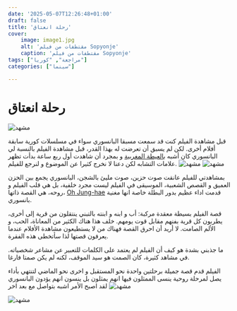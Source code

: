 ```yaml
---
date: '2025-05-07T12:26:48+01:00'
draft: false
title: 'رحلة انعتاق'
cover: 
    image: image1.jpg
    alt: 'مقتطفات من فيلم Sopyonje'
    caption: 'مقتطفات من فيلم Sopyonje'
tags: ["مراجعة", "كوريا"]
categories: ["سينما"]

---
```

# رحلة انعتاق
![مشهد](/assets/Sopyonje/Sopyonje8.jpg "مشهد من فيلم سيبيونجي 1")


قبل مشاهدة الفيلم كنت قد سمعت مسبقا البانسوري سواء في مسلسلات كورية سابقة أفلام أخرى. لكن لم يسبق أن تعرضت له بهذا القدر، قبل مشاهدة الفيلم بالنسبة لي البانسوري كان أشبه [بالعيطة المغربية](https://ar.wikipedia.org/wiki/%D8%B9%D9%8A%D8%B7%D8%A9)  و بمجرد أن شاهدت أول ربع ساعة بدأت تظهر علامات التشابه لكن دعنا لا نخرج كثيرا عن الموضوع و لنرجع للفيلم.
![مشهد](/assets/Sopyonje/Sopyonje9.jpg "مشهد من فيلم سيبيونجي 1")
![مشهد](/assets/Sopyonje/Sopyonje10.jpg "مشهد من فيلم سيبيونجي 1")


بمشاهدتي للفيلم عانقت صوت حزين، صوت مليئ بالشجن، البانسوري يجمع بين الحزن العميق و القصص الشعبية، الموسيقى في الفيلم  ليست مجرد خلفية، بل هي قلب الفيلم و روحه، هي القصة ذاتها، [Oh Jung-hae](https://letterboxd.com/actor/oh-jung-hae/) قدمت اداء عظيم  بدور البطلة خاصة انها مغنية بانسوري.

قصة الفيلم بسيطة معقدة مركبة: أب و ابنه و ابنته بالتبني ينتقلون من قرية إلى أخرى، يطربون كل قرية بفنهم مقابل قوت يومهم. خلف هذا هناك الكثير من المعاناة، الحب، و الألم الصامت. لا أريد أن احرق القصة فهناك من لا يستطيعون مشاهدة الأفلام عندما يعرفون قصتها لذا سأتخطى هذه الفقرة.

ما جذبني بشدة هو كيف أن الفيلم لم يعتمد على الكلمات للتعبير عن مشاعر شخصياته. في مشاهد كثيرة، كان الصمت هو سيد الموقف، لكنه لم يكن صمتا فارغا. 

الفيلم قدم قصة جميلة برحلتين واحدة نحو المستقبل و اخرى نحو الماضي لتنتهي بأداء يصل لمرحلة روحية ينسى الممثلون فيها انهم يمثلون بل ينسون انهم يؤدون البانسوري لقد اصبح الأمر اشبه بتواصل مع بعد اخر
![مشهد](/assets/Sopyonje/Sopyonje.jpg "مشهد من فيلم سيبيونجي 1")

![مشهد](/assets/Sopyonje/Sopyonje.jpg "مشهد من فيلم سيبيونجي 1")




